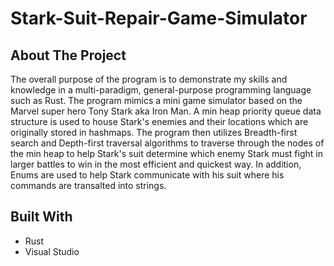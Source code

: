 # Stark-Suit-Repair-Game-Simulator

## About The Project

The overall purpose of the program is to demonstrate my skills and knowledge in a multi-paradigm, general-purpose programming language such as Rust. The program mimics a mini game simulator based on the Marvel super hero Tony Stark aka Iron Man. A min heap priority queue data structure is used to house Stark's enemies and their locations which are originally stored in hashmaps. The program then utilizes Breadth-first search and Depth-first traversal algorithms to traverse through the nodes of the min heap to help Stark's suit determine which enemy Stark must fight in larger battles to win in the most efficient and quickest way. In addition, Enums are used to help Stark communicate with his suit where his commands are transalted into strings. 

## Built With 

* Rust
* Visual Studio 
